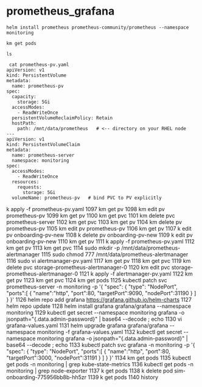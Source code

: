 # prometheus_grafana

```helm install prometheus prometheus-community/prometheus --namespace monitoring```

```km get pods```

 ```ls```

```
 cat prometheus-pv.yaml 
apiVersion: v1
kind: PersistentVolume
metadata:
  name: prometheus-pv
spec:
  capacity:
    storage: 5Gi
  accessModes:
    - ReadWriteOnce
  persistentVolumeReclaimPolicy: Retain
  hostPath:
    path: /mnt/data/prometheus   # <-- directory on your RHEL node
---
apiVersion: v1
kind: PersistentVolumeClaim
metadata:
  name: prometheus-server
  namespace: monitoring
spec:
  accessModes:
    - ReadWriteOnce
  resources:
    requests:
      storage: 5Gi
  volumeName: prometheus-pv   # bind PVC to PV explicitly
```
 
k apply -f prometheus-pv.yaml 
 1097  km get pv
 1098  km edit pv prometheus-pv
 1099  km get pv
 1100  km get pvc
 1101  km delete pvc prometheus-server
 1102  km get pvc
 1103  km get pv
 1104  km delete pv prometheus-pv
 1105  km edit pv prometheus-pv
 1106  km get pv
 1107  k edit pv onboarding-pv-new
 1108  k delete pv onboarding-pv-new
 1109  k edit pv onboarding-pv-new
 1110  km get pv
 1111  k apply -f prometheus-pv.yaml 
 1112  km get pv
 1113  km get pvc
 1114  sudo mkdir -p /mnt/data/prometheus-alertmanager
 1115  sudo chmod 777 /mnt/data/prometheus-alertmanager
 1116  sudo vi alertmanager-pv.yaml
 1117  km get pv
 1118  km get pvc
 1119  km delete pvc storage-prometheus-alertmanager-0
 1120  km edit pvc storage-prometheus-alertmanager-0
 1121  k apply -f alertmanager-pv.yaml 
 1122  km get pv
 1123  km get pvc
 1124  km get pods
 1125  kubectl patch svc prometheus-server -n monitoring -p '{
  "spec": {
    "type": "NodePort",
    "ports":[
      {
        "name":"http",
        "port":80,
        "targetPort":9090,
        "nodePort":31190
      }
    ]
  }
}'
 1126  helm repo add grafana https://grafana.github.io/helm-charts
 1127  helm repo update
 1128  helm install grafana grafana/grafana --namespace monitoring
 1129  kubectl get secret --namespace monitoring grafana -o jsonpath="{.data.admin-password}" | base64 --decode ; echo
 1130  vi grafana-values.yaml
 1131  helm upgrade grafana grafana/grafana   --namespace monitoring -f grafana-values.yaml
 1132     kubectl get secret --namespace monitoring grafana -o jsonpath="{.data.admin-password}" | base64 --decode ; echo
 1133  kubectl patch svc grafana -n monitoring -p '{
  "spec": {
    "type": "NodePort",
    "ports":[
      {
        "name":"http",
        "port":80,
        "targetPort":3000,
        "nodePort":31191 
      }
    ]
  }
}'
 1134  km get pods
 1135  kubectl get pods -n monitoring | grep kube-state-metrics
 1136  kubectl get pods -n monitoring | grep node-exporter
 1137  k get pods
 1138  k delete pod sim-onboarding-775956bb8b-hh5zr
 1139  k get pods
 1140  history

